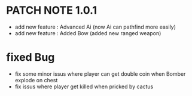 # PATCH NOTE 1.0.1

- add new feature : Advanced Ai (now Ai can pathfind more easily)
- add new feature : Added Bow (added new ranged weapon)

# fixed Bug

- fix some minor issus where player can get double coin when Bomber explode on chest
- fix issus where player get killed when pricked by cactus
